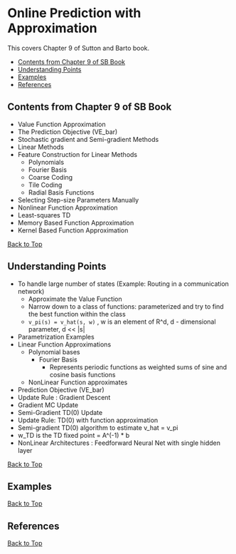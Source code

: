 
# Online Prediction with Approximation
This covers Chapter 9 of Sutton and Barto book.
- [Contents from Chapter 9 of SB Book](https://github.com/kkm24132/ReinforcementLearning/blob/main/06_Approximation/ReadMe.md#contents-from-chapter-9-of-sb-book)
- [Understanding Points](https://github.com/kkm24132/ReinforcementLearning/blob/main/06_Approximation/ReadMe.md#understanding-points)
- [Examples](https://github.com/kkm24132/ReinforcementLearning/blob/main/06_Approximation/ReadMe.md#examples)
- [References](https://github.com/kkm24132/ReinforcementLearning/blob/main/06_Approximation/ReadMe.md#references)


## Contents from Chapter 9 of SB Book
- Value Function Approximation
- The Prediction Objective (VE_bar)
- Stochastic gradient and Semi-gradient Methods
- Linear Methods
- Feature Construction for Linear Methods
  - Polynomials
  - Fourier Basis
  - Coarse Coding
  - Tile Coding
  - Radial Basis Functions
- Selecting Step-size Parameters Manually
- Nonlinear Function Approximation
- Least-squares TD
- Memory Based Function Approximation
- Kernel Based Function Approximation 

[Back to Top](https://github.com/kkm24132/ReinforcementLearning/blob/main/06_Approximation/ReadMe.md#online-prediction-with-approximation)

## Understanding Points
- To handle large number of states (Example: Routing in a communication network)
  - Approximate the Value Function
  - Narrow down to a class of functions: parameterized and try to find the best function within the class
  - ```v_pi(s) = v_hat(s, w)``` , w is an element of R^d, d - dimensional parameter, d << |s|
- Parametrization Examples
- Linear Function Approximations
  - Polynomial bases 
    - Fourier Basis
      - Represents periodic functions as weighted sums of sine and cosine basis functions
  - NonLinear Function approximates
- Prediction Objective (VE_bar)
- Update Rule : Gradient Descent
- Gradient MC Update
- Semi-Gradient TD(0) Update
- Update Rule: TD(0) with function approximation
- Semi-gradient TD(0) algorithm to estimate v_hat = v_pi
- w_TD is the TD fixed point = A^(-1) * b
- NonLinear Architectures : Feedforward Neural Net with single hidden layer

[Back to Top](https://github.com/kkm24132/ReinforcementLearning/blob/main/06_Approximation/ReadMe.md#online-prediction-with-approximation)

## Examples

[Back to Top](https://github.com/kkm24132/ReinforcementLearning/blob/main/06_Approximation/ReadMe.md#online-prediction-with-approximation)

## References


[Back to Top](https://github.com/kkm24132/ReinforcementLearning/blob/main/06_Approximation/ReadMe.md#online-prediction-with-approximation)


